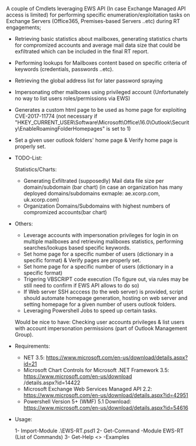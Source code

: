 A couple of Cmdlets leveraging EWS API (In case Exchange Managed API access is limited) for performing specific enumeration/exploitation tasks on Exchange Servers (Office365, Premises-based Servers ..etc) during RT engagements;

   - Retrieving basic statistics about mailboxes, generating statistics charts for compromized accounts 
    and average mail data size that could be exfiltrated which can be included in the final RT report.
   - Performing lookups for Mailboxes content based on specific criteria of keywords (credentials, passwords ..etc).
   - Retrieving the global address list for later password spraying
   - Impersonating other mailboxes using privileged account (Unfortunately no way to list users roles/permissions via EWS)
   - Generates a custom html page to be used as home page for exploiting CVE-2017-11774 (not necessary if
     "HKEY_CURRENT_USER\Software\Microsoft\Office\16.0\Outlook\Security\EnableRoamingFolderHomepages" is set to 1)
   - Set a given user outlook folders' home page & Verify home page is properly set.
	
- TODO-List:

	Statistics/Charts:
	 - Generating Exfiltrated (supposedly) Mail data file size per domain/subdomain (bar chart) (in case an organization has many deployed domains/subdomains exmaple: ae.xcorp.com, uk.xcorp.com)
	 - Organization Domains/Subdomains with highest numbers of compromized accounts(bar chart)
	 
- Others:
	
	 - Leverage accounts with impersonation privileges for login in on multiple mailboxes and retrieving maliboxes statistics, performing searches/lookups based specific keywords.
	 - Set home page for a specific number of users (dictionary in a specific format) & Verify pages are properly set.
	 - Set home page for a specific number of users (dictionary in a specific format) 
	 - Trigering VBSCRIPT code execution (To figure out, via rules may be still need to confirm if EWS API allows to do so)
     - If Web server SSH acccess (to the web server) is provided, script should automate homepage generation, hosting on web server and setting homepage for a given number of users outlook folders.
	 - Leveraging Powershell Jobs to speed up certain tasks.
	 
	 
	 Would be nice to have: Checking user accounts privileges & list users with account impersonation permissions (part of Outlook Management Group).

	
- Requirements:

	- NET 3.5: https://www.microsoft.com/en-us/download/details.aspx?id=21
	- Microsoft Chart Controls for Microsoft .NET Framework 3.5: https://www.microsoft.com/en-us/download		
	 /details.aspx?id=14422
	- Microsoft Exchange Web Services Managed API 2.2: https://www.microsoft.com/en-us/download/details.aspx?id=42951
 	- Powershell Version 5+ (WMF) 5.1 Download:  https://www.microsoft.com/en-us/download/details.aspx?id=54616

- Usage:

	1- Import-Module .\EWS-RT.psd1
	2- Get-Command -Module EWS-RT (List of Commands)
	3- Get-Help <<CMDLET>> -Examples


